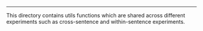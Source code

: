 ---
This directory contains utils functions which are shared across different experiments such as cross-sentence and within-sentence experiments. 
